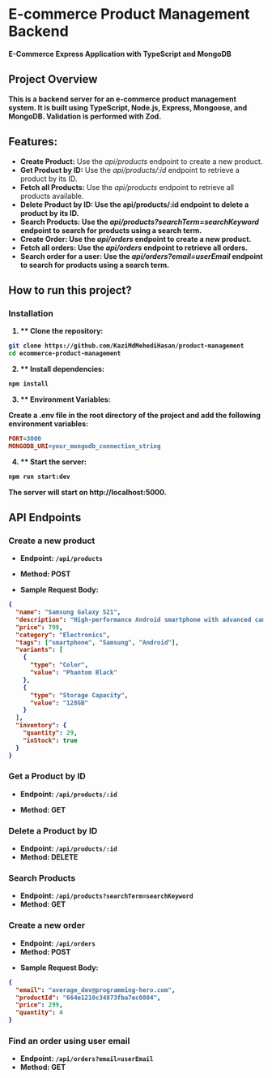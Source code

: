 # E-commerce Product Management Backend

**E-Commerce Express Application with TypeScript and MongoDB**

## Project Overview

**This is a backend server for an e-commerce product management system. It is built using TypeScript, Node.js, Express, Mongoose, and MongoDB. Validation is performed with Zod.**

## Features:

- <strong>Create Product:</strong> Use the <em>api/products</em> endpoint to create a new product.
- <strong>Get Product by ID:</strong> Use the <em>api/products/:id</em> endpoint to retrieve a product by its ID.
- <strong>Fetch all Products:</strong> Use the <em>api/products</em> endpoint to retrieve all products available.
- <strong>Delete Product by ID:<strong> Use the api/products/:id endpoint to delete a product by its ID.
- <strong>Search Products:</strong> Use the <em>api/products?searchTerm=searchKeyword</em> endpoint to search for products using a search term.
- <strong>Create Order:</strong> Use the <em>api/orders</em> endpoint to create a new product.
- <strong>Fetch all orders:</strong> Use the <em>api/orders</em> endpoint to retrieve all orders.
- <strong>Search order for a user:</strong> Use the <em>api/orders?email=userEmail</em> endpoint to search for products using a search term.

## How to run this project?

### Installation

1. \*\* Clone the repository:

```bash
git clone https://github.com/KaziMdMehediHasan/product-management
cd ecommerce-product-management
```

2. \*\* Install dependencies:

```bash
npm install
```

3. \*\* Environment Variables:

Create a <strong>.env</strong> file in the root directory of the project and add the following environment variables:

```makefile
PORT=3000
MONGODB_URI=your_mongodb_connection_string
```

4. \*\* Start the server:

```bash
npm run start:dev
```

The server will start on http://localhost:5000.

## API Endpoints

### Create a new product

- Endpoint: `/api/products`

* Method: POST

* Sample Request Body:

```json
{
  "name": "Samsung Galaxy S21",
  "description": "High-performance Android smartphone with advanced camera capabilities.",
  "price": 799,
  "category": "Electronics",
  "tags": ["smartphone", "Samsung", "Android"],
  "variants": [
    {
      "type": "Color",
      "value": "Phantom Black"
    },
    {
      "type": "Storage Capacity",
      "value": "128GB"
    }
  ],
  "inventory": {
    "quantity": 29,
    "inStock": true
  }
}
```

### Get a Product by ID

- Endpoint: `/api/products/:id`

* Method: GET

### Delete a Product by ID

- Endpoint: `/api/products/:id`
- Method: DELETE

### Search Products

- Endpoint: `/api/products?searchTerm=searchKeyword`
- Method: GET

### Create a new order

- Endpoint: `/api/orders`
- Method: POST

* Sample Request Body:

```json
{
  "email": "average_dev@programming-hero.com",
  "productId": "664e1210c34873fba7ec0804",
  "price": 299,
  "quantity": 4
}
```

### Find an order using user email

- Endpoint: `/api/orders?email=userEmail`
- Method: GET
